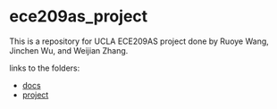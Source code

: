 # ece209as_project

This is a repository for UCLA ECE209AS project done by Ruoye Wang, Jinchen Wu, and Weijian Zhang.

links to the folders:

* [docs](docs)
* [project](project)



